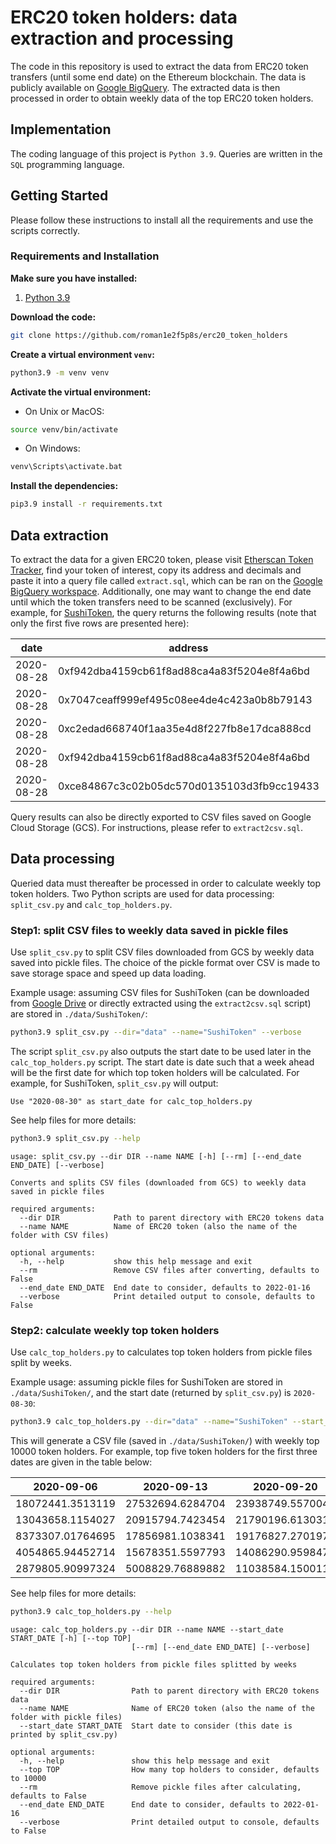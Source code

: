 # ERC20 token holders: data extraction and processing

The code in this repository is used to extract the data from ERC20 token transfers (until some end date) 
on the Ethereum blockchain. The data is publicly available on 
[Google BigQuery](https://bigquery.cloud.google.com/dataset/bigquery-public-data:crypto_ethereum).
The extracted data is then processed in order to obtain weekly data of the top ERC20 token holders.

## Implementation

The coding language of this project is ````Python 3.9````. Queries are written in the ````SQL```` 
programming language.

## Getting Started
Please follow these instructions to install all the requirements and use the scripts correctly.

### Requirements and Installation
**Make sure you have installed:**
1. [Python 3.9](https://www.python.org/downloads/release/python-390/)

**Download the code:**
```bash
git clone https://github.com/roman1e2f5p8s/erc20_token_holders
```

**Create a virtual environment ```venv```:**
```bash
python3.9 -m venv venv
```

**Activate the virtual environment:**
- On Unix or MacOS:
```bash
source venv/bin/activate
```
- On Windows:
```bash
venv\Scripts\activate.bat
```

**Install the dependencies:**
```bash
pip3.9 install -r requirements.txt
```

## Data extraction

To extract the data for a given ERC20 token, please visit 
[Etherscan Token Tracker](https://etherscan.io/tokens), find your token of interest, copy its address 
and decimals and paste it into a query file called ````extract.sql````, which can be ran on the 
[Google BigQuery workspace](https://console.cloud.google.com/bigquery). Additionally, one may want 
to change the end date until which the token transfers need to be scanned (exclusively).
For example, for 
[SushiToken](https://etherscan.io/token/0x6b3595068778dd592e39a122f4f5a5cf09c90fe2), the query returns 
the following results (note that only the first five rows are presented here):

| date       | address                                    | value              |
| ---------- | ------------------------------------------ | ------------------ |
| 2020-08-28 | 0xf942dba4159cb61f8ad88ca4a83f5204e8f4a6bd | 14.285714285714286 |
| 2020-08-28 | 0x7047ceaff999ef495c08ee4de4c423a0b8b79143 | 248.72829907238406 |
| 2020-08-28 | 0xc2edad668740f1aa35e4d8f227fb8e17dca888cd | 357.14285714285717 |
| 2020-08-28 | 0xf942dba4159cb61f8ad88ca4a83f5204e8f4a6bd | 92.85714285714286  |
| 2020-08-28 | 0xce84867c3c02b05dc570d0135103d3fb9cc19433 | 100.77547966308072 |

Query results can also be directly exported to CSV files saved on Google Cloud Storage (GCS). 
For instructions, please refer to ````extract2csv.sql````.

## Data processing

Queried data must thereafter be processed in order to calculate weekly top token holders.
Two Python scripts are used for data processing: ````split_csv.py```` and ````calc_top_holders.py````.

### Step1: split CSV files to weekly data saved in pickle files

Use ````split_csv.py```` to split CSV files downloaded from GCS by weekly data saved into pickle files.
The choice of the pickle format over CSV is made to save storage space and speed up data loading.

Example usage: assuming CSV files for SushiToken (can be downloaded from 
[Google Drive](https://drive.google.com/drive/folders/1oWilo-ss1yRWieO4BZ-RvzhyP3Yk94Vt?usp=sharing) 
or directly extracted using the ````extract2csv.sql```` script) are stored in ````./data/SushiToken/````:

```bash
python3.9 split_csv.py --dir="data" --name="SushiToken" --verbose
```

The script ````split_csv.py```` also outputs the start date to be used later in 
the ````calc_top_holders.py```` script. The start date is date such that a week ahead will be the 
first date for which top token holders 
will be calculated. For example, for SushiToken, ````split_csv.py```` will output:

```
Use "2020-08-30" as start_date for calc_top_holders.py
```

See help files for more details:

```bash
python3.9 split_csv.py --help
```

```
usage: split_csv.py --dir DIR --name NAME [-h] [--rm] [--end_date END_DATE] [--verbose]

Converts and splits CSV files (downloaded from GCS) to weekly data saved in pickle files

required arguments:
  --dir DIR            Path to parent directory with ERC20 tokens data
  --name NAME          Name of ERC20 token (also the name of the folder with CSV files)

optional arguments:
  -h, --help           show this help message and exit
  --rm                 Remove CSV files after converting, defaults to False
  --end_date END_DATE  End date to consider, defaults to 2022-01-16
  --verbose            Print detailed output to console, defaults to False
```

### Step2: calculate weekly top token holders

Use ````calc_top_holders.py```` to calculates top token holders from pickle files split by weeks.

Example usage: assuming pickle files for SushiToken are stored in ````./data/SushiToken/````, and the 
start date (returned by ````split_csv.py````) is ````2020-08-30````:

```bash
python3.9 calc_top_holders.py --dir="data" --name="SushiToken" --start_date="2020-08-30" --verbose
```

This will generate a CSV file (saved in ````./data/SushiToken/````) with weekly top 10000 token holders.
For example, top five token holders for the first three dates are given in the table below:


| 2020-09-06       | 2020-09-13       | 2020-09-20       |
|------------------|------------------|------------------|
| 18072441.3513119 | 27532694.6284704 | 23938749.5570045 |
| 13043658.1154027 | 20915794.7423454 | 21790196.6130313 |
| 8373307.01764695 | 17856981.1038341 | 19176827.2701975 |
| 4054865.94452714 | 15678351.5597793 | 14086290.9598478 |
| 2879805.90997324 | 5008829.76889882 | 11038584.1500118 |


See help files for more details:

```bash
python3.9 calc_top_holders.py --help
```

```
usage: calc_top_holders.py --dir DIR --name NAME --start_date START_DATE [-h] [--top TOP]
                           [--rm] [--end_date END_DATE] [--verbose]

Calculates top token holders from pickle files splitted by weeks

required arguments:
  --dir DIR                Path to parent directory with ERC20 tokens data
  --name NAME              Name of ERC20 token (also the name of the folder with pickle files)
  --start_date START_DATE  Start date to consider (this date is printed by split_csv.py)

optional arguments:
  -h, --help               show this help message and exit
  --top TOP                How many top holders to consider, defaults to 10000
  --rm                     Remove pickle files after calculating, defaults to False
  --end_date END_DATE      End date to consider, defaults to 2022-01-16
  --verbose                Print detailed output to console, defaults to False
```

